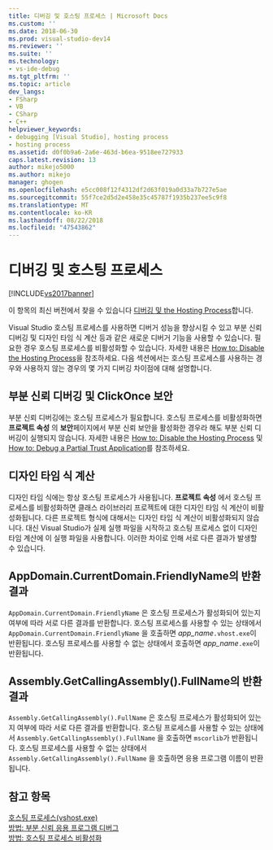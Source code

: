 ```yaml
---
title: 디버깅 및 호스팅 프로세스 | Microsoft Docs
ms.custom: ''
ms.date: 2018-06-30
ms.prod: visual-studio-dev14
ms.reviewer: ''
ms.suite: ''
ms.technology:
- vs-ide-debug
ms.tgt_pltfrm: ''
ms.topic: article
dev_langs:
- FSharp
- VB
- CSharp
- C++
helpviewer_keywords:
- debugging [Visual Studio], hosting process
- hosting process
ms.assetid: d0f0b9a6-2a6e-463d-b6ea-9518ee727933
caps.latest.revision: 13
author: mikejo5000
ms.author: mikejo
manager: ghogen
ms.openlocfilehash: e5cc008f12f4312df2d63f019a0d33a7b727e5ae
ms.sourcegitcommit: 55f7ce2d5d2e458e35c45787f1935b237ee5c9f8
ms.translationtype: MT
ms.contentlocale: ko-KR
ms.lasthandoff: 08/22/2018
ms.locfileid: "47543862"
---
```

# <a name="debugging-and-the-hosting-process"></a>디버깅 및 호스팅 프로세스
[!INCLUDE[vs2017banner](../includes/vs2017banner.md)]

이 항목의 최신 버전에서 찾을 수 있습니다 [디버깅 및 the Hosting Process](https://docs.microsoft.com/visualstudio/debugger/debugging-and-the-hosting-process)합니다.  
  
Visual Studio 호스팅 프로세스를 사용하면 디버거 성능을 향상시킬 수 있고 부분 신뢰 디버깅 및 디자인 타임 식 계산 등과 같은 새로운 디버거 기능을 사용할 수 있습니다. 필요한 경우 호스팅 프로세스를 비활성화할 수 있습니다. 자세한 내용은 [How to: Disable the Hosting Process](../ide/how-to-disable-the-hosting-process.md)을 참조하세요. 다음 섹션에서는 호스팅 프로세스를 사용하는 경우와 사용하지 않는 경우의 몇 가지 디버깅 차이점에 대해 설명합니다.  
  
## <a name="partial-trust-debugging-and-click-once-security"></a>부분 신뢰 디버깅 및 ClickOnce 보안  
 부분 신뢰 디버깅에는 호스팅 프로세스가 필요합니다. 호스팅 프로세스를 비활성화하면 **프로젝트 속성** 의 **보안**페이지에서 부분 신뢰 보안을 활성화한 경우라 해도 부분 신뢰 디버깅이 실행되지 않습니다. 자세한 내용은 [How to: Disable the Hosting Process](../ide/how-to-disable-the-hosting-process.md) 및 [How to: Debug a Partial Trust Application](../debugger/how-to-debug-a-partial-trust-application.md)를 참조하세요.  
  
## <a name="design-time-expression-evaluation"></a>디자인 타임 식 계산  
 디자인 타임 식에는 항상 호스팅 프로세스가 사용됩니다. **프로젝트 속성** 에서 호스팅 프로세스를 비활성화하면 클래스 라이브러리 프로젝트에 대한 디자인 타임 식 계산이 비활성화됩니다. 다른 프로젝트 형식에 대해서는 디자인 타임 식 계산이 비활성화되지 않습니다. 대신 Visual Studio가 실제 실행 파일을 시작하고 호스팅 프로세스 없이 디자인 타임 계산에 이 실행 파일을 사용합니다. 이러한 차이로 인해 서로 다른 결과가 발생할 수 있습니다.  
  
## <a name="appdomaincurrentdomainfriendlyname-differences"></a>AppDomain.CurrentDomain.FriendlyName의 반환 결과  
 `AppDomain.CurrentDomain.FriendlyName` 은 호스팅 프로세스가 활성화되어 있는지 여부에 따라 서로 다른 결과를 반환합니다. 호스팅 프로세스를 사용할 수 있는 상태에서 `AppDomain.CurrentDomain.FriendlyName` 을 호출하면 *app_name*`.vhost.exe`이 반환됩니다. 호스팅 프로세스를 사용할 수 없는 상태에서 호출하면 *app_name*`.exe`이 반환됩니다.  
  
## <a name="assemblygetcallingassemblyfullname-differences"></a>Assembly.GetCallingAssembly().FullName의 반환 결과  
 `Assembly.GetCallingAssembly().FullName` 은 호스팅 프로세스가 활성화되어 있는지 여부에 따라 서로 다른 결과를 반환합니다. 호스팅 프로세스를 사용할 수 있는 상태에서 `Assembly.GetCallingAssembly().FullName` 을 호출하면 `mscorlib`가 반환됩니다. 호스팅 프로세스를 사용할 수 없는 상태에서 `Assembly.GetCallingAssembly().FullName` 을 호출하면 응용 프로그램 이름이 반환됩니다.  
  
## <a name="see-also"></a>참고 항목  
 [호스팅 프로세스(vshost.exe)](../ide/hosting-process-vshost-exe.md)   
 [방법: 부분 신뢰 응용 프로그램 디버그](../debugger/how-to-debug-a-partial-trust-application.md)   
 [방법: 호스팅 프로세스 비활성화](../ide/how-to-disable-the-hosting-process.md)



